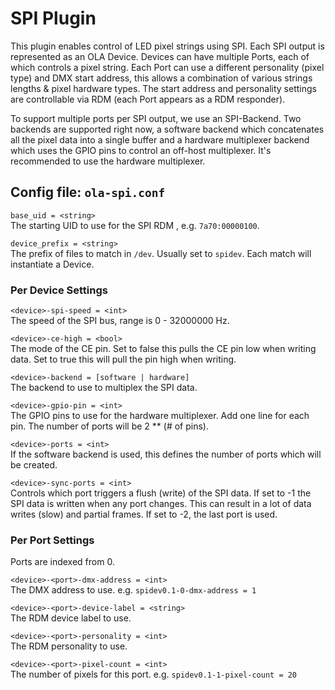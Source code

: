 SPI Plugin
==========

This plugin enables control of LED pixel strings using SPI. Each SPI output is
represented as an OLA Device. Devices can have multiple Ports, each of which
controls a pixel string. Each Port can use a different personality (pixel type)
and DMX start address, this allows a combination of various strings lengths &
pixel hardware types. The start address and personality settings are
controllable via RDM (each Port appears as a RDM responder).

To support multiple ports per SPI output, we use an SPI-Backend. Two backends
are supported right now, a software backend which concatenates all the pixel
data into a single buffer and a hardware multiplexer backend which uses the GPIO
pins to control an off-host multiplexer. It's recommended to use the hardware
multiplexer.


## Config file: `ola-spi.conf`

`base_uid = <string>`  
The starting UID to use for the SPI RDM , e.g. `7a70:00000100`.

`device_prefix = <string>`  
The prefix of files to match in `/dev`. Usually set to `spidev`. Each match will
instantiate a Device.

### Per Device Settings

`<device>-spi-speed = <int>`  
The speed of the SPI bus, range is 0 - 32000000 Hz.

`<device>-ce-high = <bool>`  
The mode of the CE pin. Set to false this pulls the CE pin low when writing
data. Set to true this will pull the pin high when writing.

`<device>-backend = [software | hardware]`  
The backend to use to multiplex the SPI data.

`<device>-gpio-pin = <int>`  
The GPIO pins to use for the hardware multiplexer. Add one line for each pin.
The number of ports will be 2 ** (# of pins).

`<device>-ports = <int>`  
If the software backend is used, this defines the number of ports which will be
created.

`<device>-sync-ports = <int>`  
Controls which port triggers a flush (write) of the SPI data. If set to -1 the
SPI data is written when any port changes. This can result in a lot of data
writes (slow) and partial frames. If set to -2, the last port is used.


### Per Port Settings

Ports are indexed from 0.

`<device>-<port>-dmx-address = <int>`  
The DMX address to use. e.g. `spidev0.1-0-dmx-address = 1`

`<device>-<port>-device-label = <string>`  
The RDM device label to use.

`<device>-<port>-personality = <int>`  
The RDM personality to use.

`<device>-<port>-pixel-count = <int>`  
The number of pixels for this port. e.g. `spidev0.1-1-pixel-count = 20`
